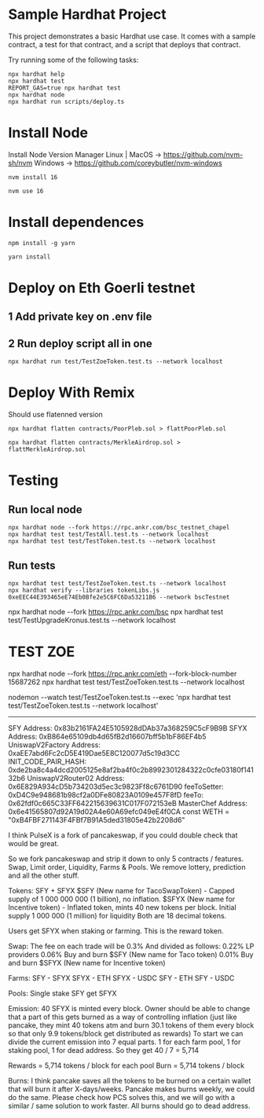 # Sample Hardhat Project

This project demonstrates a basic Hardhat use case. It comes with a sample contract, a test for that contract, and a script that deploys that contract.

Try running some of the following tasks:

```shell
npx hardhat help
npx hardhat test
REPORT_GAS=true npx hardhat test
npx hardhat node
npx hardhat run scripts/deploy.ts
```

# Install Node
Install Node Version Manager 
Linux | MacOS -> https://github.com/nvm-sh/nvm
Windows -> https://github.com/coreybutler/nvm-windows

```
nvm install 16
```
```
nvm use 16
```

# Install dependences
```
npm install -g yarn
```

```
yarn install
```

# Deploy on Eth Goerli testnet
## 1 Add private key on .env file
## 2 Run deploy script all in one
```
npx hardhat run test/TestZoeToken.test.ts --network localhost
```

# Deploy With Remix
Should use flatenned version
```
npx hardhat flatten contracts/PoorPleb.sol > flattPoorPleb.sol
```
```
npx hardhat flatten contracts/MerkleAirdrop.sol > flattMerkleAirdrop.sol
```

# Testing
## Run local node
```
npx hardhat node --fork https://rpc.ankr.com/bsc_testnet_chapel
npx hardhat test test/TestAll.test.ts --network localhost
npx hardhat test test/TestToken.test.ts --network localhost
```

## Run tests
```
npx hardhat test test/TestZoeToken.test.ts --network localhost
npx hardhat verify --libraries tokenLibs.js 0xeEEC44E393465eE74Eb0Bfe2e5C6FC6Da53211B6 --network bscTestnet

```

npx hardhat node --fork https://rpc.ankr.com/bsc
npx hardhat test test/TestUpgradeKronus.test.ts --network localhost

# TEST ZOE
npx hardhat node --fork https://rpc.ankr.com/eth --fork-block-number 15687262
npx hardhat test test/TestZoeToken.test.ts --network localhost

nodemon --watch test/TestZoeToken.test.ts --exec 'npx hardhat test test/TestZoeToken.test.ts --network localhost'

-------------------------
SFY Address: 0x83b2161FA24E5105928dDAb37a368259C5cF9B9B
SFYX Address: 0xB864e65109db4d65fB2d16607bff5b1bF86EF4b5
UniswapV2Factory Address: 0xaEE7abd6Fc2cD5E419Dae5E8C120077d5c19d3CC
INIT_CODE_PAIR_HASH: 0xde2ba8c4a4dcd2005125e8af2ba4f0c2b8992301284322c0cfe03180f14132b6
UniswapV2Router02 Address: 0x6E829A934cD5b734203d5ec3c9823Ff8c6761D90
feeToSetter: 0xD4C9e948681b98cf2a0DFe80823A0109e457F8fD
feeTo: 0x62fdf0c665C33FF642215639631C017F072153eB
MasterChef Address: 0x6e41565807d92A19d02A4e60A69efc049eE4f0CA
    const WETH = "0xB4FBF271143F4FBf7B91A5ded31805e42b2208d6"

I think PulseX is a fork of pancakeswap, if you could double check that would be great.

So we fork pancakeswap and strip it down to only 5 contracts / features.
Swap, Limit order, Liquidity, Farms & Pools. 
We remove lottery, prediction and all the other stuff.

Tokens: SFY + SFYX
$SFY (New name for TacoSwapToken) - Capped supply of 1 000 000 000 (1 billion), no inflation.
$SFYX (New name for Incentive token) - Inflated token, mints 40 new tokens per block. Initial supply 1 000 000 (1 million) for liquidity
Both are 18 decimal tokens.

Users get SFYX when staking or farming. This is the  reward token.


Swap:
The fee on each trade will be 0.3% 
And divided as follows:
0.22% LP providers
0.06% Buy and burn $SFY (New name for Taco token)
0.01% Buy and burn $SFYX (New name for Incentive token)

Farms:
SFY - SFYX 
SFYX - ETH
SFYX - USDC
SFY - ETH
SFY - USDC

Pools:
Single stake SFY get SFYX

Emission:
40 SFYX is minted every block.
Owner should be able to change that a part of this gets burned as a way of controlling inflation
(just like pancake, they mint 40 tokens atm and burn 30.1 tokens of them every block so that only 9.9 tokens/block get distributed as rewards)
To start we can divide the current emission into 7 equal parts.
1 for each farm pool, 1 for staking pool, 1 for dead address. So they get 40 / 7 = 5,714

Rewards = 5,714 tokens / block for each pool
Burn = 5,714 tokens / block

Burns:
I think pancake saves all the tokens to be burned on a certain wallet that will burn it after X-days/weeks.
Pancake makes burns weekly, we could do the same. Please check how PCS solves this, and we will go with a similar / same solution to work faster.
All burns should go to dead address.